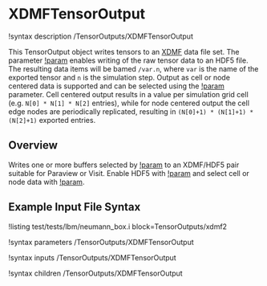 # XDMFTensorOutput

!syntax description /TensorOutputs/XDMFTensorOutput

This TensorOutput object writes tensors to an [XDMF](https://www.xdmf.org/) data file set.
The parameter [!param](/TensorOutputs/XDMFTensorOutput/enable_hdf5) enables writing of the raw
tensor data to an HDF5 file. The resulting data items will be bamed `/var.n`, where `var` is the name of the
exported tensor and `n` is the simulation step. Output as cell or node centered data is supported
and can be selected using the [!param](/TensorOutputs/XDMFTensorOutput/output_mode) parameter. Cell centered output
results in a value per simulation grid cell (e.g. `N[0] * N[1] * N[2]` entries), while for node centered output
the cell edge nodes are periodically replicated, resulting in `(N[0]+1) * (N[1]+1) * (N[2]+1)` exported entries.

## Overview

Writes one or more buffers selected by
[!param](/TensorOutputs/XDMFTensorOutput/buffer) to an XDMF/HDF5 pair suitable for Paraview or
Visit. Enable HDF5 with [!param](/TensorOutputs/XDMFTensorOutput/enable_hdf5) and select cell or
node data with [!param](/TensorOutputs/XDMFTensorOutput/output_mode).

## Example Input File Syntax

!listing test/tests/lbm/neumann_box.i block=TensorOutputs/xdmf2

!syntax parameters /TensorOutputs/XDMFTensorOutput

!syntax inputs /TensorOutputs/XDMFTensorOutput

!syntax children /TensorOutputs/XDMFTensorOutput
